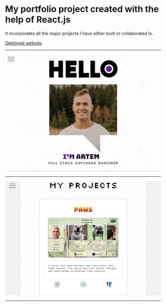 # My portfolio project created with the help of React.js

It incorporates all the major projects I have either built or collaborated in.

[Deployed website](https://artnovikov.com/).

---------------------------------------------------

!["Main page"](./public/uploads/main.png)

---------------------------------------------------

!["Projects page"](./public/uploads/projects.png)

---------------------------------------------------
